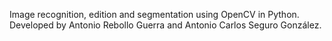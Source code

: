 Image recognition, edition and segmentation using OpenCV in Python. Developed by Antonio Rebollo Guerra and Antonio Carlos Seguro González.
